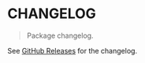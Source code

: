 # CHANGELOG

> Package changelog.

See [GitHub Releases](https://github.com/stdlib-js/number-float32-base-assert/releases) for the changelog.
